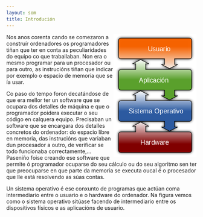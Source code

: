 ```yaml
---
layout: som
title: Introdución
---
```


<img style="float: right;" alt="capas" src= "/imaxes/capas.png">

Nos anos corenta cando se comezaron a construír ordenadores os programadores tiñan que ter en conta as peculiaridades do equipo co que traballaban. Non era o mesmo programar para un procesador ou para outro, as instrucións tiñan que indicar por exemplo o espacio de memoria que se ía usar.

Co paso do tempo foron decatándose de que era mellor ter un software que se ocupara dos detalles de máquina e que o programador poidera executar o seu código en calquera equipo. Precisaban un software que se encargara dos detalles concretos do ordenador: do espacio libre en memoria, das instrucións que variaban dun procesador a outro, de verificar se todo funcionaba correctamente,... Paseniño foise creando ese software que permite ó programador ocuparse do seu cálculo ou do seu algoritmo sen ter que preocuparse en que parte da memoria se executa oucal é o procesador que lle está resolvendo as súas contas.

Un sistema operativo é ese conxunto de programas que actúan coma intermediario entre o usuario e o hardware do ordenador. Na figura vemos como o sistema operativo sitúase facendo de intermediario entre os dispositivos físicos e as aplicacións de usuario.
